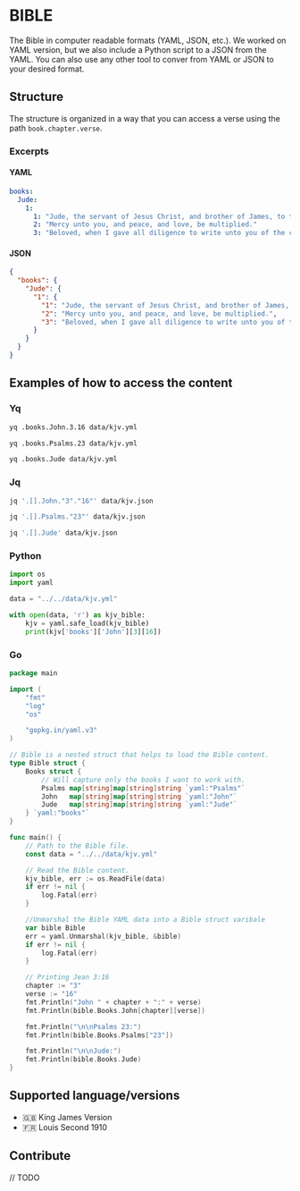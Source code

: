 # BIBLE

The Bible in computer readable formats (YAML, JSON, etc.).
We worked on YAML version, but we also include a Python script to a JSON from the YAML. You can also use any other tool to conver from YAML or JSON to your desired format.

## Structure

The structure is organized in a way that you can access a verse using the path `book.chapter.verse`.

### Excerpts

#### YAML

```yml
books:
  Jude:
    1:
      1: "Jude, the servant of Jesus Christ, and brother of James, to them that are sanctified by God the Father, and preserved in Jesus Christ, and called:"
      2: "Mercy unto you, and peace, and love, be multiplied."
      3: "Beloved, when I gave all diligence to write unto you of the common salvation, it was needful for me to write unto you, and exhort you that ye should earnestly contend for the faith which was once delivered unto the saints."
```

#### JSON

```json
{
  "books": {
    "Jude": {
      "1": {
        "1": "Jude, the servant of Jesus Christ, and brother of James, to them that are sanctified by God the Father, and preserved in Jesus Christ, and called:",
        "2": "Mercy unto you, and peace, and love, be multiplied.",
        "3": "Beloved, when I gave all diligence to write unto you of the common salvation, it was needful for me to write unto you, and exhort you that ye should earnestly contend for the faith which was once delivered unto the saints."
      }
    }
  }
}
```

## Examples of how to access the content

### Yq

```bash
yq .books.John.3.16 data/kjv.yml

yq .books.Psalms.23 data/kjv.yml

yq .books.Jude data/kjv.yml
```

### Jq

```bash
jq '.[].John."3"."16"' data/kjv.json

jq '.[].Psalms."23"' data/kjv.json

jq '.[].Jude' data/kjv.json
```

### Python

```python
import os
import yaml

data = "../../data/kjv.yml"

with open(data, 'r') as kjv_bible:
    kjv = yaml.safe_load(kjv_bible)
    print(kjv['books']['John'][3][16])
```

### Go

```go
package main

import (
    "fmt"
    "log"
    "os"

    "gopkg.in/yaml.v3"
)

// Bible is a nested struct that helps to load the Bible content.
type Bible struct {
    Books struct {
        // Will capture only the books I want to work with.
        Psalms map[string]map[string]string `yaml:"Psalms"`
        John   map[string]map[string]string `yaml:"John"`
        Jude   map[string]map[string]string `yaml:"Jude"`
    } `yaml:"books"`
}

func main() {
    // Path to the Bible file.
    const data = "../../data/kjv.yml"

    // Read the Bible content.
    kjv_bible, err := os.ReadFile(data)
    if err != nil {
        log.Fatal(err)
    }

    //Unmarshal the Bible YAML data into a Bible struct varibale
    var bible Bible
    err = yaml.Unmarshal(kjv_bible, &bible)
    if err != nil {
        log.Fatal(err)
    }

    // Printing Jean 3:16
    chapter := "3"
    verse := "16"
    fmt.Println("John " + chapter + ":" + verse)
    fmt.Println(bible.Books.John[chapter][verse])

    fmt.Println("\n\nPsalms 23:")
    fmt.Println(bible.Books.Psalms["23"])

    fmt.Println("\n\nJude:")
    fmt.Println(bible.Books.Jude)
}
```

## Supported language/versions

- 🇬🇧 King James Version
- 🇫🇷 Louis Second 1910

## Contribute

// TODO

